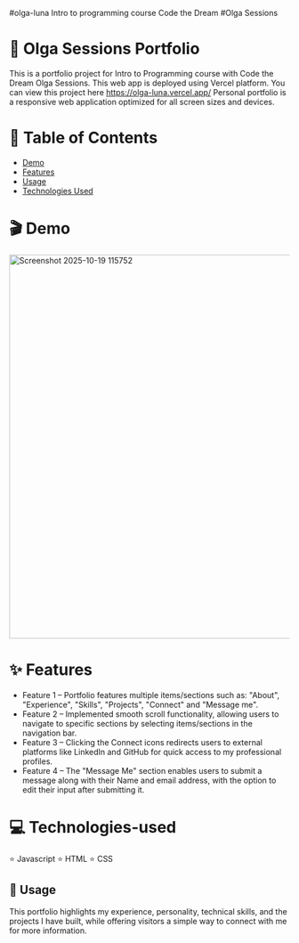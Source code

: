 #olga-luna
Intro to programming course Code the Dream
#Olga Sessions
# 🚀 Olga Sessions Portfolio 

This is a portfolio project for Intro to Programming course with Code the Dream Olga Sessions.
This web app is deployed using Vercel platform. 
You can view this project here https://olga-luna.vercel.app/
Personal portfolio is a responsive web application optimized for all screen sizes and devices.

# 📖 Table of Contents

- [Demo](#demo)
- [Features](#features)
- [Usage](#usage)
- [Technologies Used](#technologies-used)

# 🎬 Demo
<img width="711" height="690" alt="Screenshot 2025-10-19 115752" src="https://github.com/user-attachments/assets/56e99742-c844-47c4-b278-4fa9b83d83ef" />


# ✨ Features

- Feature 1 – Portfolio features multiple items/sections such as: "About", "Experience", "Skills", "Projects", "Connect" and "Message me".
- Feature 2 – Implemented smooth scroll functionality, allowing users to navigate to specific sections by selecting items/sections in the navigation bar.
- Feature 3 – Clicking the Connect icons redirects users to external platforms like LinkedIn and GitHub for quick access to my professional profiles.
- Feature 4 – The "Message Me" section enables users to submit a message along with their Name and email address, with the option to edit their input after submitting it.

# 💻 Technologies-used

⭐ Javascript
⭐ HTML
⭐ CSS

## 📝 Usage
This portfolio highlights my experience, personality, technical skills, and the projects I have built, while offering visitors a simple way to connect with me for more information.


